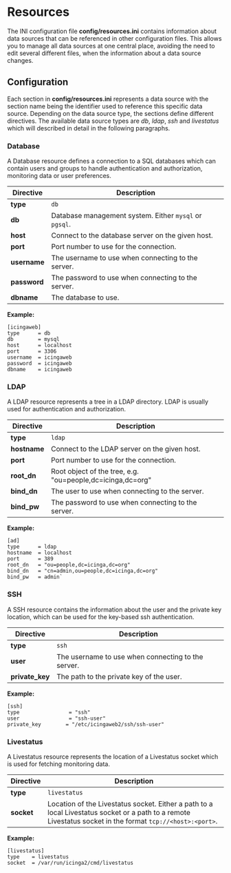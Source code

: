 # <a id="resources"></a> Resources

The INI configuration file **config/resources.ini** contains information about data sources that can be referenced in other
configuration files. This allows you to manage all data sources at one central place, avoiding the need to edit several
different files, when the information about a data source changes.

## <a id="resources-configuration"></a> Configuration

Each section in **config/resources.ini** represents a data source with the section name being the identifier used to
reference this specific data source. Depending on the data source type, the sections define different directives.
The available data source types are *db*, *ldap*, *ssh* and *livestatus* which will described in detail in the following
paragraphs.

### <a id="resources-configuration-database"></a> Database

A Database resource defines a connection to a SQL databases which can contain users and groups
to handle authentication and authorization, monitoring data or user preferences.

Directive       | Description
----------------|------------
**type**        | `db`
**db**          | Database management system. Either `mysql` or `pgsql`.
**host**        | Connect to the database server on the given host.
**port**        | Port number to use for the connection.
**username**    | The username to use when connecting to the server.
**password**    | The password to use when connecting to the server.
**dbname**      | The database to use.

**Example:**

```
[icingaweb]
type      = db
db        = mysql
host      = localhost
port      = 3306
username  = icingaweb
password  = icingaweb
dbname    = icingaweb
```

### <a id="resources-configuration-ldap"></a> LDAP

A LDAP resource represents a tree in a LDAP directory. LDAP is usually used for authentication and authorization.

Directive       | Description
----------------|------------
**type**        | `ldap`
**hostname**    | Connect to the LDAP server on the given host.
**port**        | Port number to use for the connection.
**root_dn**     | Root object of the tree, e.g. "ou=people,dc=icinga,dc=org"
**bind_dn**     | The user to use when connecting to the server.
**bind_pw**     | The password to use when connecting to the server.

**Example:**

````
[ad]
type      = ldap
hostname  = localhost
port      = 389
root_dn   = "ou=people,dc=icinga,dc=org"
bind_dn   = "cn=admin,ou=people,dc=icinga,dc=org"
bind_pw   = admin`
````

### <a id="resources-configuration-ssh"></a> SSH

A SSH resource contains the information about the user and the private key location, which can be used for the key-based
ssh authentication.

Directive           | Description
--------------------|------------
**type**            | `ssh`
**user**            | The username to use when connecting to the server.
**private_key**     | The path to the private key of the user.

**Example:**

````
[ssh]
type                = "ssh"
user                = "ssh-user"
private_key        = "/etc/icingaweb2/ssh/ssh-user"
````

### <a id="resources-configuration-livestatus"></a> Livestatus

A Livestatus resource represents the location of a Livestatus socket which is used for fetching monitoring data.

Directive       | Description
----------------|------------
**type**        | `livestatus`
**socket**      | Location of the Livestatus socket. Either a path to a local Livestatus socket or a path to a remote Livestatus socket in the format `tcp://<host>:<port>`.

**Example:**

````
[livestatus]
type    = livestatus
socket  = /var/run/icinga2/cmd/livestatus
````
